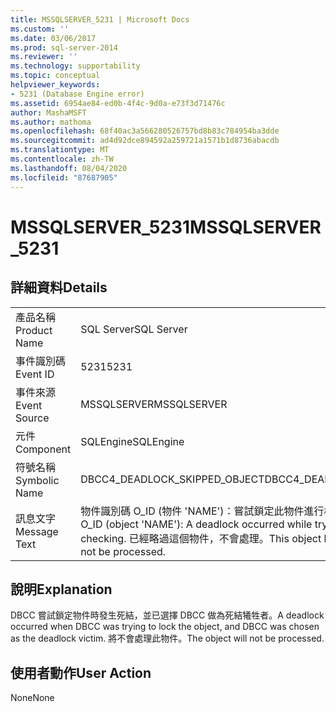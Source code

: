 ```yaml
---
title: MSSQLSERVER_5231 | Microsoft Docs
ms.custom: ''
ms.date: 03/06/2017
ms.prod: sql-server-2014
ms.reviewer: ''
ms.technology: supportability
ms.topic: conceptual
helpviewer_keywords:
- 5231 (Database Engine error)
ms.assetid: 6954ae84-ed0b-4f4c-9d0a-e73f3d71476c
author: MashaMSFT
ms.author: mathoma
ms.openlocfilehash: 68f40ac3a566280526757bd8b83c784954ba3dde
ms.sourcegitcommit: ad4d92dce894592a259721a1571b1d8736abacdb
ms.translationtype: MT
ms.contentlocale: zh-TW
ms.lasthandoff: 08/04/2020
ms.locfileid: "87687905"
---
```

# <a name="mssqlserver_5231"></a><span data-ttu-id="b100a-102">MSSQLSERVER_5231</span><span class="sxs-lookup"><span data-stu-id="b100a-102">MSSQLSERVER_5231</span></span>
    
## <a name="details"></a><span data-ttu-id="b100a-103">詳細資料</span><span class="sxs-lookup"><span data-stu-id="b100a-103">Details</span></span>  
  
|||  
|-|-|  
|<span data-ttu-id="b100a-104">產品名稱</span><span class="sxs-lookup"><span data-stu-id="b100a-104">Product Name</span></span>|<span data-ttu-id="b100a-105">SQL Server</span><span class="sxs-lookup"><span data-stu-id="b100a-105">SQL Server</span></span>|  
|<span data-ttu-id="b100a-106">事件識別碼</span><span class="sxs-lookup"><span data-stu-id="b100a-106">Event ID</span></span>|<span data-ttu-id="b100a-107">5231</span><span class="sxs-lookup"><span data-stu-id="b100a-107">5231</span></span>|  
|<span data-ttu-id="b100a-108">事件來源</span><span class="sxs-lookup"><span data-stu-id="b100a-108">Event Source</span></span>|<span data-ttu-id="b100a-109">MSSQLSERVER</span><span class="sxs-lookup"><span data-stu-id="b100a-109">MSSQLSERVER</span></span>|  
|<span data-ttu-id="b100a-110">元件</span><span class="sxs-lookup"><span data-stu-id="b100a-110">Component</span></span>|<span data-ttu-id="b100a-111">SQLEngine</span><span class="sxs-lookup"><span data-stu-id="b100a-111">SQLEngine</span></span>|  
|<span data-ttu-id="b100a-112">符號名稱</span><span class="sxs-lookup"><span data-stu-id="b100a-112">Symbolic Name</span></span>|<span data-ttu-id="b100a-113">DBCC4_DEADLOCK_SKIPPED_OBJECT</span><span class="sxs-lookup"><span data-stu-id="b100a-113">DBCC4_DEADLOCK_SKIPPED_OBJECT</span></span>|  
|<span data-ttu-id="b100a-114">訊息文字</span><span class="sxs-lookup"><span data-stu-id="b100a-114">Message Text</span></span>|<span data-ttu-id="b100a-115">物件識別碼 O_ID (物件 'NAME')：嘗試鎖定此物件進行檢查時發生死結。</span><span class="sxs-lookup"><span data-stu-id="b100a-115">Object ID O_ID (object 'NAME'): A deadlock occurred while trying to lock this object for checking.</span></span> <span data-ttu-id="b100a-116">已經略過這個物件，不會處理。</span><span class="sxs-lookup"><span data-stu-id="b100a-116">This object has been skipped and will not be processed.</span></span>|  
  
## <a name="explanation"></a><span data-ttu-id="b100a-117">說明</span><span class="sxs-lookup"><span data-stu-id="b100a-117">Explanation</span></span>  
 <span data-ttu-id="b100a-118">DBCC 嘗試鎖定物件時發生死結，並已選擇 DBCC 做為死結犧牲者。</span><span class="sxs-lookup"><span data-stu-id="b100a-118">A deadlock occurred when DBCC was trying to lock the object, and DBCC was chosen as the deadlock victim.</span></span> <span data-ttu-id="b100a-119">將不會處理此物件。</span><span class="sxs-lookup"><span data-stu-id="b100a-119">The object will not be processed.</span></span>  
  
## <a name="user-action"></a><span data-ttu-id="b100a-120">使用者動作</span><span class="sxs-lookup"><span data-stu-id="b100a-120">User Action</span></span>  
 <span data-ttu-id="b100a-121">None</span><span class="sxs-lookup"><span data-stu-id="b100a-121">None</span></span>  
  
  
